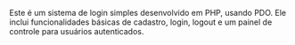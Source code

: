 Este é um sistema de login simples desenvolvido em PHP, usando PDO. Ele inclui funcionalidades básicas de cadastro, login, logout e um painel de controle para usuários autenticados.
